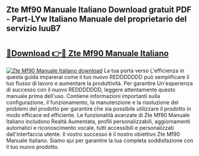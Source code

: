 ## Zte Mf90 Manuale Italiano Download gratuit PDF - Part-LYw Italiano Manuale del proprietario del servizio IuuB7

# <h2><a href="http://df9e29.blite.top/?on=Zte+Mf90+Manuale+Italiano">🔗Download 👉🔴 Zte Mf90 Manuale Italiano</a></h2>

[![Zte Mf90 Manuale Italiano download](https://i.imgur.com/lujVjoI.png)](http://df9e29.blite.top/?on=Zte+Mf90+Manuale+Italiano)
La tua porta verso L'efficienza in questa guida imparerai come il tuo nuovo REDDDDDDD può semplificare il tuo flusso di lavoro e aumentare la produttività. Per garantire Un'esperienza di successo con il nuovo REDDDDDDD, leggere attentamente questo manuale prima dell'uso. Contiene informazioni importanti sulla configurazione, il funzionamento, la manutenzione e la risoluzione dei problemi del prodotto per garantire che sia possibile utilizzare il prodotto in modo efficace ed efficiente. Le funzionalità avanzate di Zte Mf90 Manuale Italiano includono Realtà Aumentata, profili personalizzabili, aggiornamenti automatici e riconoscimento vocale, tutti accessibili e personalizzati dall'interfaccia utente. Il vostro successo è il nostro obiettivo Zte Mf90 Manuale Italiano. Siamo qui per garantire la tua completa soddisfazione con il tuo nuovo prodotto.
